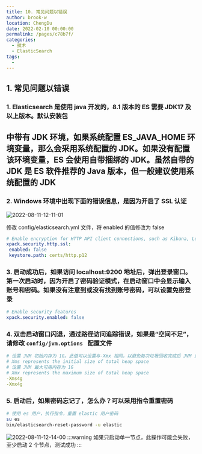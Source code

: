 ```yaml
---
title: 10. 常见问题以错误
author: brook-w
location: ChengDu
date: 2022-02-10 00:00:00
permalink: /pages/c78b7f/
categories: 
  - 技术
  - ElasticSearch
tags: 
  - 
---
```


## 1. 常见问题以错误

### 1. Elasticsearch 是使用 java 开发的，8.1 版本的 ES 需要 JDK17 及以上版本。默认安装包
中带有 JDK 环境，如果系统配置 ES_JAVA_HOME 环境变量，那么会采用系统配置的
JDK。如果没有配置该环境变量，ES 会使用自带捆绑的 JDK。虽然自带的 JDK 是 ES
软件推荐的 Java 版本，但一般建议使用系统配置的 JDK
---
### 2. Windows 环境中出现下面的错误信息，是因为开启了 SSL 认证

![2022-08-11-12-11-01](https://cdn.jsdelivr.net/gh/brook-w/image-hosting@master/es/2022-08-11-12-11-01.5x0hoxgy3h40.webp)

修改 config/elasticsearch.yml 文件，将 enabled 的值修改为 false
```yml
# Enable encryption for HTTP API client connections, such as Kibana, Logstash, and Agents
xpack.security.http.ssl:
 enabled: false
 keystore.path: certs/http.p12
 ```
### 3. 启动成功后，如果访问 localhost:9200 地址后，弹出登录窗口。第一次启动时，因为开启了密码验证模式，在启动窗口中会显示输入账号和密码。如果没有注意到或没有找到账号密码，可以设置免密登录
 ```yml
 # Enable security features
xpack.security.enabled: false
```

### 4. 双击启动窗口闪退，通过路径访问追踪错误，如果是“空间不足”，请修改 `config/jvm.options ` 配置文件
```yml
# 设置 JVM 初始内存为 1G。此值可以设置与-Xmx 相同，以避免每次垃圾回收完成后 JVM 重新分配内存
# Xms represents the initial size of total heap space
# 设置 JVM 最大可用内存为 1G
# Xmx represents the maximum size of total heap space
-Xms4g
-Xmx4g
```

### 5. 启动后，如果密码忘记了，怎么办？可以采用指令重置密码
```sh
# 使用 es 用户，执行指令，重置 elastic 用户密码
su es
bin/elasticsearch-reset-password -u elastic
```

![2022-08-11-12-14-00](https://cdn.jsdelivr.net/gh/brook-w/image-hosting@master/es/2022-08-11-12-14-00.274dsg2k56ck.webp)
:::warning
如果只启动单一节点，此操作可能会失败，至少启动 2 个节点，测试成功
:::